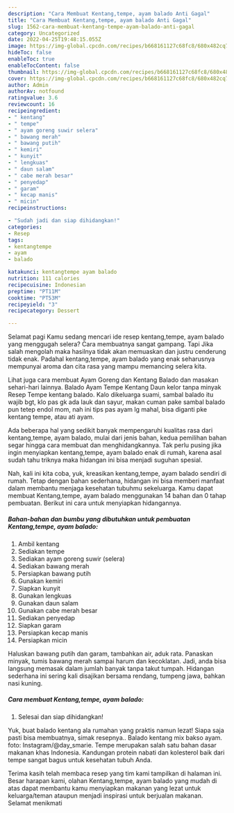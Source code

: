 ```yaml
---
description: "Cara Membuat Kentang,tempe, ayam balado Anti Gagal"
title: "Cara Membuat Kentang,tempe, ayam balado Anti Gagal"
slug: 1562-cara-membuat-kentang-tempe-ayam-balado-anti-gagal
category: Uncategorized
date: 2022-04-25T19:48:15.055Z
image: https://img-global.cpcdn.com/recipes/b668161127c68fc8/680x482cq70/kentangtempe-ayam-balado-foto-resep-utama.jpg
hideToc: false
enableToc: true
enableTocContent: false
thumbnail: https://img-global.cpcdn.com/recipes/b668161127c68fc8/680x482cq70/kentangtempe-ayam-balado-foto-resep-utama.jpg
cover: https://img-global.cpcdn.com/recipes/b668161127c68fc8/680x482cq70/kentangtempe-ayam-balado-foto-resep-utama.jpg
author: Admin
authorAv: notfound
ratingvalue: 3.6
reviewcount: 16
recipeingredient:
- " kentang"
- " tempe"
- " ayam goreng suwir selera"
- " bawang merah"
- " bawang putih"
- " kemiri"
- " kunyit"
- " lengkuas"
- " daun salam"
- " cabe merah besar"
- " penyedap"
- " garam"
- " kecap manis"
- " micin"
recipeinstructions:

- "Sudah jadi dan siap dihidangkan!"
categories:
- Resep
tags:
- kentangtempe
- ayam
- balado

katakunci: kentangtempe ayam balado 
nutrition: 111 calories
recipecuisine: Indonesian
preptime: "PT11M"
cooktime: "PT53M"
recipeyield: "3"
recipecategory: Dessert

---
```



Selamat pagi Kamu sedang mencari ide resep kentang,tempe, ayam balado yang menggugah selera? Cara membuatnya sangat gampang. Tapi Jika salah mengolah maka hasilnya tidak akan memuaskan dan justru cenderung tidak enak. Padahal kentang,tempe, ayam balado yang enak seharusnya mempunyai aroma dan cita rasa yang mampu memancing selera kita.


Lihat juga cara membuat Ayam Goreng dan Kentang Balado dan masakan sehari-hari lainnya. Balado Ayam Tempe Kentang Daun kelor tanpa minyak Resep Tempe kentang balado. Kalo dikeluarga suami, sambal balado itu wajib bgt, klo pas gk ada lauk dan sayur, makan cuman pake sambal balado pun tetep endol mom, nah ini tips pas ayam lg mahal, bisa diganti pke kentang tempe, atau ati ayam.

Ada beberapa hal yang sedikit banyak mempengaruhi kualitas rasa dari kentang,tempe, ayam balado, mulai dari jenis bahan, kedua pemilihan bahan segar hingga cara membuat dan menghidangkannya. Tak perlu pusing jika ingin menyiapkan kentang,tempe, ayam balado enak di rumah, karena asal sudah tahu triknya maka hidangan ini bisa menjadi suguhan spesial.


Nah, kali ini kita coba, yuk, kreasikan kentang,tempe, ayam balado sendiri di rumah. Tetap dengan bahan sederhana, hidangan ini bisa memberi manfaat dalam membantu menjaga kesehatan tubuhmu sekeluarga. Kamu dapat membuat Kentang,tempe, ayam balado menggunakan 14 bahan dan 0 tahap pembuatan. Berikut ini cara untuk menyiapkan hidangannya.

<!--inarticleads1-->

##### Bahan-bahan dan bumbu yang dibutuhkan untuk pembuatan Kentang,tempe, ayam balado:

1. Ambil  kentang
1. Sediakan  tempe
1. Sediakan  ayam goreng suwir (selera)
1. Sediakan  bawang merah
1. Persiapkan  bawang putih
1. Gunakan  kemiri
1. Siapkan  kunyit
1. Gunakan  lengkuas
1. Gunakan  daun salam
1. Gunakan  cabe merah besar
1. Sediakan  penyedap
1. Siapkan  garam
1. Persiapkan  kecap manis
1. Persiapkan  micin


Haluskan bawang putih dan garam, tambahkan air, aduk rata. Panaskan minyak, tumis bawang merah sampai harum dan kecoklatan. Jadi, anda bisa langsung memasak dalam jumlah banyak tanpa takut tumpah. Hidangan sederhana ini sering kali disajikan bersama rendang, tumpeng jawa, bahkan nasi kuning. 

<!--inarticleads2-->

##### Cara membuat Kentang,tempe, ayam balado:


1. Selesai dan siap dihidangkan!

Yuk, buat balado kentang ala rumahan yang praktis namun lezat! Siapa saja pasti bisa membuatnya, simak resepnya.. Balado kentang mix bakso ayam. foto: Instagram/@day_smarie. Tempe merupakan salah satu bahan dasar makanan khas Indonesia. Kandungan protein nabati dan kolesterol baik dari tempe sangat bagus untuk kesehatan tubuh Anda. 

Terima kasih telah membaca resep yang tim kami tampilkan di halaman ini. Besar harapan kami, olahan Kentang,tempe, ayam balado yang mudah di atas dapat membantu kamu menyiapkan makanan yang lezat untuk keluarga/teman ataupun menjadi inspirasi untuk berjualan makanan. Selamat menikmati
